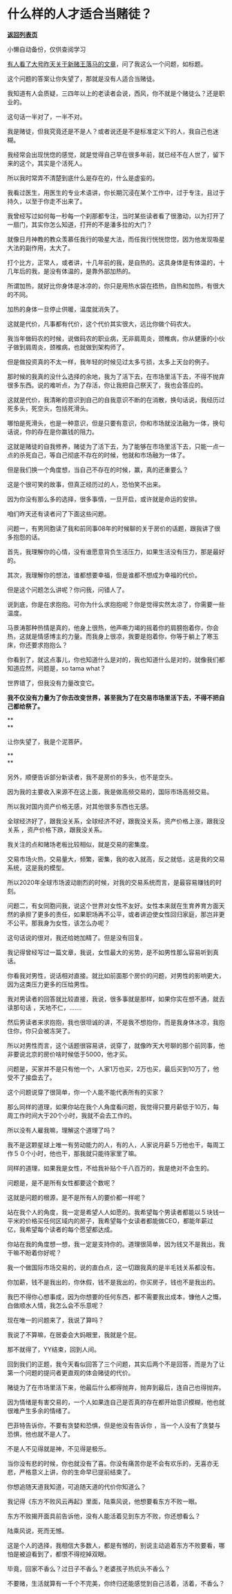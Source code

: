 # 什么样的人才适合当赌徒？

[**返回列表页**](/gzh/记忆承载3)

小懒自动备份，仅供查阅学习

[有人看了大号昨天关于新赌王落马的文章](http://mp.weixin.qq.com/s?__biz=MzU0MjYwNDU2Mw==&mid=2247502611&idx=1&sn=229348c21f6dc1ab31d15e353050395b&chksm=fb1aa76fcc6d2e7946d0f92ee47e7c331356de246df90291d2f02823eb98ee73c4110d7c2259&scene=21#wechat_redirect)，问了我这么一个问题，如标题。  

  

这个问题的答案让你失望了，那就是没有人适合当赌徒。  

  

我知道有人会质疑，三四年以上的老读者会说，西风，你不就是个赌徒么？还是职业的。

  

这句话一半对了，一半不对。  

  

我是赌徒，但我究竟还是不是人？或者说还是不是标准定义下的人，我自己也迷糊。

  

我经常会出现恍惚的感觉，就是觉得自己早在很多年前，就已经不在人世了，留下来的这个，其实是个活死人。  

  

所以我时常弄不清楚到底什么是存在的，什么是虚妄的。

  

我看过医生，用医生的专业术语讲，你长期沉浸在某个工作中，过于专注，且过于持久，以至于你走不出来了。  

  

我曾经写过如何每一秒每一个刹那都专注，当时某些读者看了很激动，以为打开了一扇门，其实你怎么知道，打开的不是潘多拉的大门？

  

就像日月神教的教众羡慕任我行的吸星大法，而任我行恍恍惚惚，因为他发现吸星大法的副作用，太大了。  

  

打个比方，正常人，或者讲，十几年前的我，是自热的。这具身体是有体温的，十几年后的我，是没有体温的，是靠外部加热的。  

  

所谓加热，就好比你身体是冰凉的，你只是用热水袋在捂热，自热和加热，有很大的不同。  

  

加热的身体一旦停止供暖，温度就消失了。

  

这就是代价，凡事都有代价，这个代价其实很大，远比你做个码农大。  

  

我当年做码农的时候，说做码农的职业病，无非肩周炎，颈椎病，你从健康的小伙子做到肩周炎，颈椎病，也就做到架构师了。

  

但是做投资真的不太一样，我年轻的时候见过太多亏损，太多上天台的例子。  

  

那时候的我真的没什么选择的余地，我为了活下去，在市场里活下去，不得不抛弃很多东西。说的难听点，为了存活，你让我把自己祭天了，我也会答应的。  

  

这就是代价，我清晰的意识到自己的自我意识不断的在消散，换句话说，我经历过死多头，死空头，包括死滑头。  

  

哪怕是死滑头，也是一种意识，但是只要有意识，你和市场就没法融为一体，换句话说，你的存在是你赢钱的阻力。  

  

这就是赌徒的自我修养，赌徒为了活下去，为了能够在市场里活下去，只能一点一点的杀死自己，等自己彻底不存在的时候，他就和市场融为一体了。  

  

但是我们换一个角度想，当自己不存在的时候，赢，真的还重要么？

  

这是个很可笑的故事，但真正经历过的人，恐怕笑不出来。  

  

因为你没有那么多的选择，很多事情，一旦开启，或许就是命运的安排。  

  

咱们昨天还有读者问了下面这些问题。  

  

问题一，有男同胞读了我和前同事08年的时候聊的关于房价的话题，跟我讲了很多抱怨的话。

  

首先，我理解你的心情，没有谁愿意背负生活压力，如果生活没有压力，那是最好的。  

  

其次，我理解你的想法，谁都想要幸福，但是谁都不想成为幸福的代价。  

  

但是这个问题怎么讲呢？你问我，问错人了。  

  

说到底，你是在求抱抱。可你为什么求抱抱呢？你是觉得实然太凉了，你需要一些温度。  

  

马景涛那种热情是真的，他身上很热，他声嘶力竭的摇着你的肩膀抱着你，你会热，这就是情感博主的力量。而我身上很凉，我要是抱着你，你等于躺上了寒玉床，你还要求抱抱么？

  

你看到了，就这点事儿，你也知道什么是对的，我也知道什么是对的，就像我们都知道应然，问题是，so tama what？  

  

世界错了，但我没有力量改变它。  

  

 **我不仅没有力量为了你去改变世界，甚至我为了在交易市场里活下去，不得不把自己都给祭了。**

 **  
**

让你失望了，我是个泥菩萨。

 **  
**

另外，顺便告诉部分新读者，我不是房价的多头，也不是空头。

  

因为我的主要收入来源不在这上面，我是做高频交易的，国际市场高频交易。  

  

所以我对国内资产价格无感，对其他很多东西也无感。

  

全球经济好了，跟我没关系，全球经济不好，跟我没关系，资产价格上涨，跟我没关系 ，资产价格下跌，跟我没关系。  

  

我关注的点和赌场老板比较相似，就是交易的密集度。  

  

交易市场火热，交易量大，频繁，密集，我的收入就高，反之就低，这是我的交易系统，这是我的模型。

  

所以2020年全球市场波动剧烈的时候，对我的交易系统而言，是最容易赚钱的时刻。  

  

问题二，有女同胞问我，说这个世界对女性不友好。女性本来就在生育养育方面天然的承担了更多的责任，如果职场再不公平，或者讲迫使女性回归家庭，那岂非更不公平。那我身为女性，该怎么办呢？  

  

这句话说的很对，我还给她加精了。但是没有回复。  

  

我记得曾经写过一篇文章，我说，女性最大的劣势，是不如男性那么容易听到真话。  

  

你看我对男性，说话相对直接。就比如前面那个房价的问题，对男性的影响更大，因为这类压力更多的压给男性。  

  

我对男读者的回答就比较直接，我说，很多事就是那样，如果你实在想不通，就去读那句话 ，天地不仁，.......  

  

然后男读者来求抱抱，我也很坦诚的讲，不是我不想抱你，而是我身体冰凉，我抱住你，你只会被冻哭了。  

  

所以对男性而言，这个话题很容易讲，说穿了，就像昨天大号聊的那个前同事，他非要说北京的房价啥时候低于5000，他才买。  

  

问题是，买家并不是只有他一个，人家1万也买，2万也买，最后买到10万了，他受不了接盘去了。

  

这个问题说穿了很简单，你一个人能不能代表所有的买家？

  

那么同样的道理，如果你站在我个人角度看问题，我觉得只要月薪低于10万，每周工作时间大于20个小时，我就不会去工作的。

  

所以没有人雇我嘛，理解这个道理了吗？

  

我不是这颗星球上唯一有劳动能力的人，有的人，人家说月薪５万他也干，每周工作５０个小时，他也干，那我就只能待家里了嘛。

  

同样的道理，如果我是女性，不给我补贴个千八百万的，我是绝对不会生的。  

  

问题是，是不是所有女性都要这个数呢？

  

这就是问题的根源，是不是所有人的要价都一样呢？

  

站在我个人的角度，我一定是希望人人如愿的。我希望每个男读者都能以５块钱一平米的价格买任何区域内的房子，我希望每个女读者都能做CEO，都能年薪过亿，我希望每个读者的每个愿望都达成。

  

你站在我的角度想一想，我一定是支持你的。道理很简单，因为钱又不是我出，我干嘛不盼着你好呢？

  

我一个做国际市场交易的，说的直白点，这一切跟我真的是半毛钱关系都没有。

  

你加薪，钱不是我出的，你休假，钱不是我出的，你买房子，钱也不是我出的。

  

我巴不得你心想事成，因为你想要的任何东西，都不需要我出成本，慷他人之慨，白做顺水人情，我怎么会不乐意呢？  

  

现在唯一的问题来了，我说了算吗？  

  

我说了不算嘛，在居委会大妈眼里，我就是个屁。

  

那不就得了，YY结束，回到人间。

  

回到我们的正题，我今天看似回答了三个问题，其实后两个不是回答，而是为了让第一个问题的提问者更直观的体会赌徒的代价。  

  

赌徒为了在市场里活下来，他最后什么都得抛弃，抛弃到最后，连自己也得抛弃。  

  

因为情绪是有害交易的，一个人如果连自己是否真的存在都开始意识模糊，他也就很难产生多余的情绪了。

  

巴菲特告诉你，不要有贪婪和恐惧，但是他没有告诉你 ，当一个人没有了贪婪与恐惧，他也就不是人了。  

  

不是人不见得就是神，不见得是极乐。  

  

当你没有悲的时候，你也就没有了喜。你没有痛苦你是不会有欢乐的，无喜亦无悲，严格意义上讲，你的生命早已提前结束了。

  

你想追随天道我知道，可追随天道的代价你知道么？

  

我记得《东方不败风云再起》里面，陆乘风说，他想要看东方不败一眼。

  

东方不败揭开面具前告诉他，没有人能活着见到东方不败，你还想看么？

  

陆乘风说，死而无憾。  

  

这是个人的选择，我相信大多数人，都是有憾的，别说主动追着东方不败要看，哪怕是被迫看到了，都恨不得挖掉双眼。

  

毕竟，回家不香么？过日子不香么？老婆孩子热炕头不香么？

  

不要赌，生活就算有一千个不完美，你终归还能感觉到自己活着，活着，不香么？

